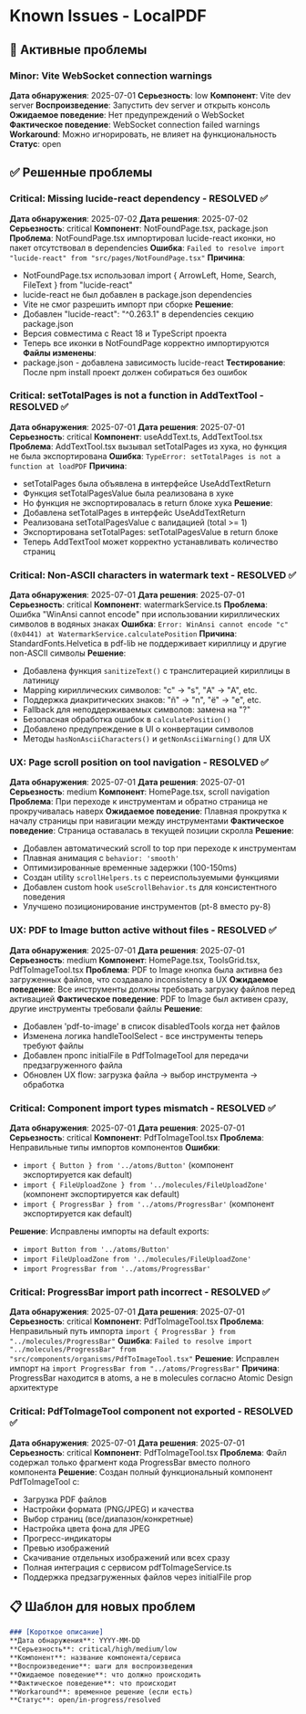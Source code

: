 # Known Issues - LocalPDF

## 🐛 Активные проблемы

### Minor: Vite WebSocket connection warnings
**Дата обнаружения**: 2025-07-01
**Серьезность**: low
**Компонент**: Vite dev server
**Воспроизведение**: Запустить dev server и открыть консоль
**Ожидаемое поведение**: Нет предупреждений о WebSocket
**Фактическое поведение**: WebSocket connection failed warnings
**Workaround**: Можно игнорировать, не влияет на функциональность
**Статус**: open

## ✅ Решенные проблемы

### Critical: Missing lucide-react dependency - RESOLVED ✅
**Дата обнаружения**: 2025-07-02
**Дата решения**: 2025-07-02
**Серьезность**: critical
**Компонент**: NotFoundPage.tsx, package.json
**Проблема**: NotFoundPage.tsx импортировал lucide-react иконки, но пакет отсутствовал в dependencies
**Ошибка**: `Failed to resolve import "lucide-react" from "src/pages/NotFoundPage.tsx"`
**Причина**: 
- NotFoundPage.tsx использовал import { ArrowLeft, Home, Search, FileText } from "lucide-react"
- lucide-react не был добавлен в package.json dependencies
- Vite не смог разрешить импорт при сборке
**Решение**:
- Добавлен "lucide-react": "^0.263.1" в dependencies секцию package.json
- Версия совместима с React 18 и TypeScript проекта
- Теперь все иконки в NotFoundPage корректно импортируются
**Файлы изменены**:
- package.json - добавлена зависимость lucide-react
**Тестирование**: После npm install проект должен собираться без ошибок

### Critical: setTotalPages is not a function in AddTextTool - RESOLVED ✅
**Дата обнаружения**: 2025-07-01
**Дата решения**: 2025-07-01
**Серьезность**: critical
**Компонент**: useAddText.ts, AddTextTool.tsx
**Проблема**: AddTextTool.tsx вызывал setTotalPages из хука, но функция не была экспортирована
**Ошибка**: `TypeError: setTotalPages is not a function at loadPDF`
**Причина**: 
- setTotalPages была объявлена в интерфейсе UseAddTextReturn
- Функция setTotalPagesValue была реализована в хуке
- Но функция не экспортировалась в return блоке хука
**Решение**:
- Добавлена setTotalPages в интерфейс UseAddTextReturn
- Реализована setTotalPagesValue с валидацией (total >= 1)
- Экспортирована setTotalPages: setTotalPagesValue в return блоке
- Теперь AddTextTool может корректно устанавливать количество страниц

### Critical: Non-ASCII characters in watermark text - RESOLVED ✅
**Дата обнаружения**: 2025-07-01
**Дата решения**: 2025-07-01
**Серьезность**: critical
**Компонент**: watermarkService.ts
**Проблема**: Ошибка "WinAnsi cannot encode" при использовании кириллических символов в водяных знаках
**Ошибка**: `Error: WinAnsi cannot encode "с" (0x0441) at WatermarkService.calculatePosition`
**Причина**: StandardFonts.Helvetica в pdf-lib не поддерживает кириллицу и другие non-ASCII символы
**Решение**:
- Добавлена функция `sanitizeText()` с транслитерацией кириллицы в латиницу
- Mapping кириллических символов: "с" → "s", "А" → "A", etc.
- Поддержка диакритических знаков: "ñ" → "n", "ë" → "e", etc.
- Fallback для неподдерживаемых символов: замена на "?"
- Безопасная обработка ошибок в `calculatePosition()`
- Добавлено предупреждение в UI о конвертации символов
- Методы `hasNonAsciiCharacters()` и `getNonAsciiWarning()` для UX

### UX: Page scroll position on tool navigation - RESOLVED ✅
**Дата обнаружения**: 2025-07-01
**Дата решения**: 2025-07-01
**Серьезность**: medium
**Компонент**: HomePage.tsx, scroll navigation
**Проблема**: При переходе к инструментам и обратно страница не прокручивалась наверх
**Ожидаемое поведение**: Плавная прокрутка к началу страницы при навигации между инструментами
**Фактическое поведение**: Страница оставалась в текущей позиции скролла
**Решение**:
- Добавлен автоматический scroll to top при переходе к инструментам
- Плавная анимация с `behavior: 'smooth'`
- Оптимизированные временные задержки (100-150ms)
- Создан utility `scrollHelpers.ts` с переиспользуемыми функциями
- Добавлен custom hook `useScrollBehavior.ts` для консистентного поведения
- Улучшено позиционирование инструментов (pt-8 вместо py-8)

### UX: PDF to Image button active without files - RESOLVED ✅
**Дата обнаружения**: 2025-07-01
**Дата решения**: 2025-07-01
**Серьезность**: medium
**Компонент**: HomePage.tsx, ToolsGrid.tsx, PdfToImageTool.tsx
**Проблема**: PDF to Image кнопка была активна без загруженных файлов, что создавало inconsistency в UX
**Ожидаемое поведение**: Все инструменты должны требовать загрузку файлов перед активацией
**Фактическое поведение**: PDF to Image был активен сразу, другие инструменты требовали файлы
**Решение**: 
- Добавлен 'pdf-to-image' в список disabledTools когда нет файлов
- Изменена логика handleToolSelect - все инструменты теперь требуют файлы
- Добавлен пропс initialFile в PdfToImageTool для передачи предзагруженного файла
- Обновлен UX flow: загрузка файла → выбор инструмента → обработка

### Critical: Component import types mismatch - RESOLVED ✅
**Дата обнаружения**: 2025-07-01
**Дата решения**: 2025-07-01
**Серьезность**: critical
**Компонент**: PdfToImageTool.tsx
**Проблема**: Неправильные типы импортов компонентов
**Ошибки**: 
- `import { Button } from '../atoms/Button'` (компонент экспортируется как default)
- `import { FileUploadZone } from '../molecules/FileUploadZone'` (компонент экспортируется как default)
- `import { ProgressBar } from '../atoms/ProgressBar'` (компонент экспортируется как default)

**Решение**: Исправлены импорты на default exports:
- `import Button from '../atoms/Button'`
- `import FileUploadZone from '../molecules/FileUploadZone'`
- `import ProgressBar from '../atoms/ProgressBar'`

### Critical: ProgressBar import path incorrect - RESOLVED ✅
**Дата обнаружения**: 2025-07-01
**Дата решения**: 2025-07-01
**Серьезность**: critical
**Компонент**: PdfToImageTool.tsx
**Проблема**: Неправильный путь импорта `import { ProgressBar } from "../molecules/ProgressBar"`
**Ошибка**: `Failed to resolve import "../molecules/ProgressBar" from "src/components/organisms/PdfToImageTool.tsx"`
**Решение**: Исправлен импорт на `import ProgressBar from "../atoms/ProgressBar"`
**Причина**: ProgressBar находится в atoms, а не в molecules согласно Atomic Design архитектуре

### Critical: PdfToImageTool component not exported - RESOLVED ✅
**Дата обнаружения**: 2025-07-01
**Дата решения**: 2025-07-01
**Серьезность**: critical
**Компонент**: PdfToImageTool.tsx
**Проблема**: Файл содержал только фрагмент кода ProgressBar вместо полного компонента
**Решение**: Создан полный функциональный компонент PdfToImageTool с:
- Загрузка PDF файлов
- Настройки формата (PNG/JPEG) и качества
- Выбор страниц (все/диапазон/конкретные)
- Настройка цвета фона для JPEG
- Прогресс-индикаторы
- Превью изображений
- Скачивание отдельных изображений или всех сразу
- Полная интеграция с сервисом pdfToImageService.ts
- Поддержка предзагруженных файлов через initialFile prop

## 📋 Шаблон для новых проблем

```markdown
### [Короткое описание]
**Дата обнаружения**: YYYY-MM-DD
**Серьезность**: critical/high/medium/low
**Компонент**: название компонента/сервиса
**Воспроизведение**: шаги для воспроизведения
**Ожидаемое поведение**: что должно происходить
**Фактическое поведение**: что происходит
**Workaround**: временное решение (если есть)
**Статус**: open/in-progress/resolved
```